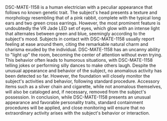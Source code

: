 DSC-MATE-1158 is a human electrician with a peculiar appearance that follows no known genetic trait. The subject's head presents a texture and morphology resembling that of a pink rabbit, complete with the typical long ears and two green cross earrings. However, the most prominent feature is undoubtedly the VR Jade LED set of eyes, which glow with an intense light that alternates between green and blue, seemingly according to the subject's mood.
Subjects in contact with DSC-MATE-1158 usually report feeling at ease around them, citing the remarkable natural charm and charisma exuded by the individual. DSC-MATE-1158 has an uncanny ability to "light up" the room, becoming the center of attention without even trying. This behavior often leads to humorous situations, with DSC-MATE-1158 telling jokes or performing silly dances to make others laugh.
Despite the unusual appearance and behavior of the subject, no anomalous activity has been detected so far. However, the foundation will closely monitor the subject's activities and behavior, following standard procedure. Accessory items such as a silver chain and cigarette, while not anomalous themselves, will also be cataloged and, if necessary, removed from the subject's possession.
In conclusion, while DSC-MATE-1158 presents an unusual appearance and favorable personality traits, standard containment procedures will be applied, and close monitoring will ensure that no extraordinary activity arises with the subject's behavior or interaction.